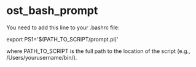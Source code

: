ost_bash_prompt
===============

You need to add this line to your .bashrc file:

export PS1='$(PATH_TO_SCRIPT/prompt.pl)'

where PATH_TO_SCRIPT is the full path to the location of the script (e.g., /Users/yourusername/bin/).
